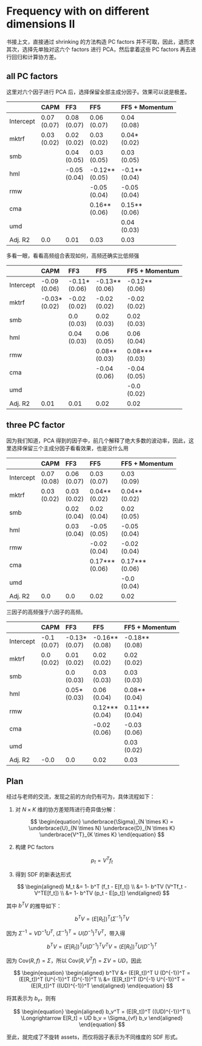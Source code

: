 # Frequency with on different dimensions II

书接上文，直接通过 shrinking 的方法构造 PC factors 并不可取，因此，退而求其次，选择先单独对这六个 factors 进行 PCA，然后拿着这些 PC factors 再去进行回归和计算协方差。

## all PC factors

这里对六个因子进行 PCA 后，选择保留全部主成分因子。效果可以说是极差。

<div class = 'centertable'>

|           | CAPM           | FF3             | FF5               | FF5 + Momentum   |
|:----------|:---------------|:----------------|:------------------|:-----------------|
| Intercept | 0.07<br>(0.07) | 0.08<br>(0.07)  | 0.06<br>(0.07)    | 0.04<br>(0.08)   |
| mktrf     | 0.03<br>(0.02) | 0.02<br>(0.02)  | 0.03<br>(0.02)    | 0.04*<br>(0.02)  |
| smb       |              | 0.04<br>(0.05)  | 0.03<br>(0.05)    | 0.03<br>(0.05)   |
| hml       |              | -0.05<br>(0.04) | -0.12**<br>(0.05) | -0.1**<br>(0.04) |
| rmw       |              |               | -0.05<br>(0.04)   | -0.05<br>(0.04)  |
| cma       |              |               | 0.16**<br>(0.06)  | 0.15**<br>(0.06) |
| umd       |              |               |                 | 0.04<br>(0.03)   |
| Adj. R2   | 0.0            | 0.01            | 0.03              | 0.03             |

</div>

多看一眼，看看高频组合表现如何，高频还确实比低频强

<div class = 'centertable'>

|           | CAPM             | FF3              | FF5               | FF5 + Momentum    |
|:----------|:-----------------|:-----------------|:------------------|:------------------|
| Intercept | -0.09<br>(0.06)  | -0.11*<br>(0.06) | -0.13**<br>(0.06) | -0.12**<br>(0.06) |
| mktrf     | -0.03*<br>(0.02) | -0.02<br>(0.02)  | -0.02<br>(0.02)   | -0.02<br>(0.02)   |
| smb       |                | 0.0<br>(0.03)    | 0.02<br>(0.03)    | 0.02<br>(0.03)    |
| hml       |                | 0.04<br>(0.03)   | 0.06<br>(0.05)    | 0.06<br>(0.04)    |
| rmw       |                |                | 0.08**<br>(0.03)  | 0.08***<br>(0.03) |
| cma       |                |                | -0.04<br>(0.06)   | -0.04<br>(0.05)   |
| umd       |                |                |                 | -0.0<br>(0.02)    |
| Adj. R2   | 0.01             | 0.01             | 0.02              | 0.02              |

</div>

## three PC factor

因为我们知道，PCA 得到的因子中，前几个解释了绝大多数的波动率，因此，这里选择保留三个主成分因子看看效果，也是没什么用

<div class = 'centertable'>

|           | CAPM           | FF3            | FF5               | FF5 + Momentum    |
|:----------|:---------------|:---------------|:------------------|:------------------|
| Intercept | 0.07<br>(0.08) | 0.06<br>(0.07) | 0.03<br>(0.07)    | 0.03<br>(0.09)    |
| mktrf     | 0.03<br>(0.02) | 0.03<br>(0.02) | 0.04**<br>(0.02)  | 0.04**<br>(0.02)  |
| smb       |              | 0.02<br>(0.04) | 0.02<br>(0.04)    | 0.02<br>(0.05)    |
| hml       |              | 0.03<br>(0.04) | -0.05<br>(0.05)   | -0.05<br>(0.04)   |
| rmw       |              |              | -0.02<br>(0.04)   | -0.02<br>(0.04)   |
| cma       |              |              | 0.17***<br>(0.06) | 0.17***<br>(0.06) |
| umd       |              |              |                 | -0.0<br>(0.04)    |
| Adj. R2   | 0.0            | 0.0            | 0.02              | 0.02              |

</div>

三因子的高频强于六因子的高频。

<div class = 'centertable'>

|           | CAPM           | FF3              | FF5               | FF5 + Momentum    |
|:----------|:---------------|:-----------------|:------------------|:------------------|
| Intercept | -0.1<br>(0.07) | -0.13*<br>(0.07) | -0.16**<br>(0.08) | -0.18**<br>(0.08) |
| mktrf     | 0.0<br>(0.02)  | 0.01<br>(0.02)   | 0.02<br>(0.02)    | 0.02<br>(0.02)    |
| smb       |              | 0.0<br>(0.03)    | 0.03<br>(0.03)    | 0.03<br>(0.03)    |
| hml       |              | 0.05*<br>(0.03)  | 0.06<br>(0.04)    | 0.08**<br>(0.04)  |
| rmw       |              |                | 0.12***<br>(0.04) | 0.11***<br>(0.04) |
| cma       |              |                | -0.02<br>(0.06)   | -0.03<br>(0.06)   |
| umd       |              |                |                 | 0.03<br>(0.02)    |
| Adj. R2   | -0.0           | 0.0              | 0.02              | 0.03              |

</div>



## Plan

经过与老师的交流，发现之前的方向仍有可为，具体流程如下：

1. 对 $N \times K$ 维的协方差矩阵进行奇异值分解：

$$
\begin{equation}
    \underbrace{\Sigma}_{N \times K} = \underbrace{U}_{N \times N} \underbrace{D}_{N \times K} \underbrace{V^T}_{K \times K}
\end{equation}
$$


2. 构建 PC factors

$$
\begin{equation}
    p_t = V^T f_t
\end{equation}
$$


3. 得到 SDF 的新表达形式

$$
\begin{aligned}
M_t &=  1- b^T (f_t - E[f_t]) \\
&= 1- b^TV (V^Tf_t - V^TE[f_t]) \\
&= 1- b^TV (p_t - E[p_t]) 
\end{aligned}
$$

其中 $b^TV$ 的推导如下：

$$
b^TV = (E[R_t])^T(\Sigma^{-1})^T V 
$$

因为 $\Sigma^{-1} = V D^{-1} U^T$, $(\Sigma^{-1})^T = U (D^{-1})^T V^T$，带入得

$$
b^TV = (E[R_t])^T U (D^{-1})^T V^T V = (E[R_t])^T U (D^{-1})^T
$$

因为 $\text{Cov}(R,f) = \Sigma$，所以 $\text{Cov}(R,V^Tf) = \Sigma V = UD$，因此

$$
\begin{equation}
\begin{aligned}
        b^TV &= (E[R_t])^T U (D^{-1})^T = (E[R_t])^T (U^{-1})^T (D^{-1})^T \\
        &= (E[R_t])^T (D^{-1} U^{-1})^T = (E[R_t])^T ((UD)^{-1})^T
\end{aligned}
\end{equation}
$$

将其表示为 $b_v$，则有

$$
\begin{equation}
    \begin{aligned}
        b_v^T = (E[R_t])^T ((UD)^{-1})^T \\
        \Longrightarrow E[R_t] = UD b_v = \Sigma_{vf} b_v
    \end{aligned}
\end{equation}
$$

至此，就完成了不旋转 assets，而仅将因子表示为不同维度的 SDF 形式。


